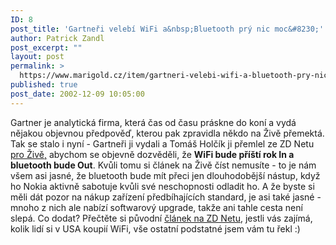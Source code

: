 ```yaml
---
ID: 8
post_title: 'Gartneři velebí WiFi a&nbsp;Bluetooth prý nic moc&#8230;'
author: Patrick Zandl
post_excerpt: ""
layout: post
permalink: >
  https://www.marigold.cz/item/gartneri-velebi-wifi-a-bluetooth-pry-nic-moc
published: true
post_date: 2002-12-09 10:05:00
---
```

Gartner je analytická firma, která čas od času práskne do koní a vydá nějakou objevnou předpověď, kterou pak zpravidla někdo na Živě přemektá. Tak se stalo i nyní - Gartneři ji vydali a Tomáš Holčík ji přemlel ze ZD Netu <A href="http://www.zive.cz/h/Byznys/Ar.asp?ARI=108644&amp;CAI=2034" target=_blank>pro Živě,</A> abychom se objevně dozvěděli, že <STRONG>WiFi bude příští rok In a bluetooth bude Out</STRONG>. Kvůli tomu si článek na Živě číst nemusíte - to je nám všem asi jasné, že bluetooth bude mít přeci jen dlouhodobější nástup, když ho Nokia aktivně sabotuje kvůli své neschopnosti odladit ho. A že byste si měli dát pozor na nákup zařízení předbíhajících standard, je asi také jasné - mnoho z nich ale nabízí softwarový upgrade, takže ani tahle cesta není slepá. Co dodat? Přečtěte si původní <A href="http://techupdate.zdnet.com/techupdate/stories/main/0,14179,2900920-1,00.html" target=_blank>článek na ZD Netu</A>, jestli vás zajímá, kolik lidí si v USA koupií WiFi, vše ostatní podstatné jsem vám tu řekl :)